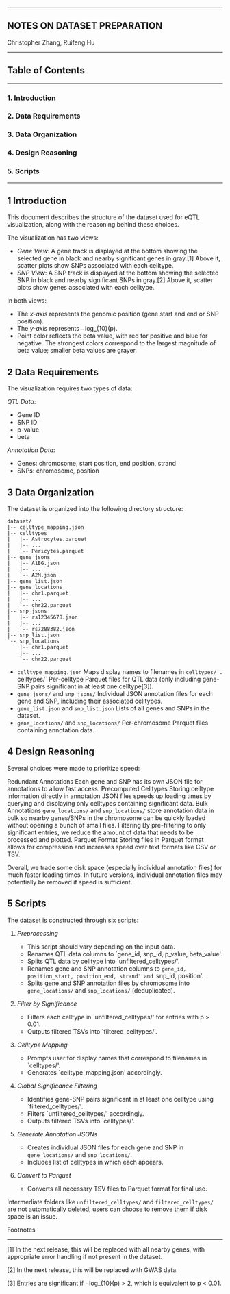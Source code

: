 ______________________________

## NOTES ON DATASET PREPARATION
Christopher Zhang, Ruifeng Hu
______________________________


## Table of Contents
_________________

### 1. Introduction
### 2. Data Requirements
### 3. Data Organization
### 4. Design Reasoning
### 5. Scripts

-----------------

## 1 Introduction

  This document describes the structure of the dataset used for eQTL
  visualization, along with the reasoning behind these choices.

  The visualization has two views:
  - *Gene View*: A gene track is displayed at the bottom showing the
     selected gene in black and nearby significant genes in gray.[1]
     Above it, scatter plots show SNPs associated with each celltype.
  - *SNP View*: A SNP track is displayed at the bottom showing the
     selected SNP in black and nearby significant SNPs in gray.[2] Above
     it, scatter plots show genes associated with each celltype.

  In both views:
  - The *x-axis* represents the genomic position (gene start and end or
    SNP position).
  - The *y-axis* represents −log_{10}(p).
  - Point color reflects the beta value, with red for positive and blue
    for negative. The strongest colors correspond to the largest
    magnitude of beta value; smaller beta values are grayer.


## 2 Data Requirements
  The visualization requires two types of data:

  *QTL Data*:
  - Gene ID
  - SNP ID
  - p-value
  - beta

  *Annotation Data*:
  - Genes: chromosome, start position, end position, strand
  - SNPs: chromosome, position


## 3 Data Organization
  The dataset is organized into the following directory structure:

    dataset/
    |-- celltype_mapping.json
    |-- celltypes
    |   |-- Astrocytes.parquet
    |   |-- ...
    |   `-- Pericytes.parquet
    |-- gene_jsons
    |   |-- A1BG.json
    |   |-- ...
    |   `-- A2M.json
    |-- gene_list.json
    |-- gene_locations
    |   |-- chr1.parquet
    |   |-- ...
    |   `-- chr22.parquet
    |-- snp_jsons
    |   |-- rs12345678.json
    |   |-- ...
    |   `-- rs7288382.json
    |-- snp_list.json
    `-- snp_locations
        |-- chr1.parquet
        |-- ...
        `-- chr22.parquet

  - `celltype_mapping.json`
        Maps display names to filenames in `celltypes/'.
  `celltypes/`
        Per-celltype Parquet files for QTL data (only including gene-SNP
        pairs significant in at least one celltype[3]).
  - `gene_jsons/` and `snp_jsons/`
        Individual JSON annotation files for each gene and SNP,
        including their associated celltypes.
  - `gene_list.json` and `snp_list.json`
        Lists of all genes and SNPs in the dataset.
  - `gene_locations/` and `snp_locations/`
        Per-chromosome Parquet files containing annotation data.


## 4 Design Reasoning
  Several choices were made to prioritize speed:

  Redundant Annotations
        Each gene and SNP has its own JSON file for annotations to allow
        fast access.
  Precomputed Celltypes
        Storing celltype information directly in annotation JSON files
        speeds up loading times by querying and displaying only
        celltypes containing significant data.
  Bulk Annotations
        `gene_locations/` and `snp_locations/` store annotation data in
        bulk so nearby genes/SNPs in the chromosome can be quickly
        loaded without opening a bunch of small files.
  Filtering
        By pre-filtering to only significant entries, we reduce the
        amount of data that needs to be processed and plotted.
  Parquet Format
        Storing files in Parquet format allows for compression and
        increases speed over text formats like CSV or TSV.

  Overall, we trade some disk space (especially individual annotation
  files) for much faster loading times. In future versions, individual
  annotation files may potentially be removed if speed is sufficient.


## 5 Scripts
  The dataset is constructed through six scripts:

  1. *Preprocessing*
     - This script should vary depending on the input data.
     - Renames QTL data columns to `gene_id, snp_id, p_value,
       beta_value'.
     - Splits QTL data by celltype into `unfiltered_celltypes/'.
     - Renames gene and SNP annotation columns to `gene_id,
       position_start, position_end, strand' and `snp_id, position'.
     - Splits gene and SNP annotation files by chromosome into
       `gene_locations/` and `snp_locations/` (deduplicated).

  2. *Filter by Significance*
     - Filters each celltype in `unfiltered_celltypes/' for entries with
       p > 0.01.
     - Outputs filtered TSVs into `filtered_celltypes/'.

  3. *Celltype Mapping*
     - Prompts user for display names that correspond to filenames in
       `celltypes/'.
     - Generates `celltype_mapping.json' accordingly.

  4. *Global Significance Filtering*
     - Identifies gene-SNP pairs significant in at least one celltype
       using `filtered_celltypes/'.
     - Filters `unfiltered_celltypes/' accordingly.
     - Outputs filtered TSVs into `celltypes/'.

  5. *Generate Annotation JSONs*
     - Creates individual JSON files for each gene and SNP in
       `gene_locations/` and `snp_locations/`.
     - Includes list of celltypes in which each appears.

  6. *Convert to Parquet*
     - Converts all necessary TSV files to Parquet format for final use.

  Intermediate folders like `unfiltered_celltypes/` and
  `filtered_celltypes/` are not automatically deleted; users can choose
  to remove them if disk space is an issue.



Footnotes
_________

[1] In the next release, this will be replaced with all nearby genes,
with appropriate error handling if not present in the dataset.

[2] In the next release, this will be replaced with GWAS data.

[3] Entries are significant if −log_{10}(p) > 2, which is equivalent
to p < 0.01.
